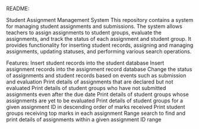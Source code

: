 README:

Student Assignment Management System
This repository contains a system for managing student assignments and submissions. The system allows teachers to assign assignments to student groups, evaluate the assignments, and track the status of each assignment and student group. It provides functionality for inserting student records, assigning and managing assignments, updating statuses, and performing various search operations.

Features:
Insert student records into the student database
Insert assignment records into the assignment record database
Change the status of assignments and student records based on events such as submission and evaluation
Print details of assignments that are declared but not evaluated
Print details of student groups who have not submitted assignments even after the due date
Print details of student groups whose assignments are yet to be evaluated
Print details of student groups for a given assignment ID in descending order of marks received
Print student groups receiving top marks in each assignment
Range search to find and print details of assignments within a given assignment ID range
